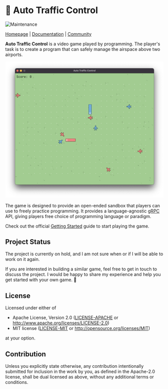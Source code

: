 # 🛬 Auto Traffic Control

![Maintenance](https://img.shields.io/maintenance/no/2023)

[Homepage](https://auto-traffic-control.com) |
[Documentation](https://auto-traffic-control.com/docs) |
[Community](https://github.com/jdno/auto-traffic-control/discussions)

**Auto Traffic Control** is a video game played by programming. The player's
task is to create a program that can safely manage the airspace above two
airports.

![screenshot](./docs/static/img/screenshot.png)

The game is designed to provide an open-ended sandbox that players can use to
freely practice programming. It provides a language-agnostic [gRPC] API, giving
players free choice of programming language or paradigm.

Check out the official [Getting Started](https://auto-traffic-control.com/docs)
guide to start playing the game.

## Project Status

The project is currently on hold, and I am not sure when or if I will be able to
work on it again.

If you are interested in building a similar game, feel free to get in touch to
discuss the project. I would be happy to share my experience and help you get
started with your own game. 🙂

## License

Licensed under either of

- Apache License, Version 2.0 ([LICENSE-APACHE](LICENSE-APACHE) or <http://www.apache.org/licenses/LICENSE-2.0>)
- MIT license ([LICENSE-MIT](LICENSE-MIT) or <http://opensource.org/licenses/MIT>)

at your option.

## Contribution

Unless you explicitly state otherwise, any contribution intentionally submitted
for inclusion in the work by you, as defined in the Apache-2.0 license, shall be
dual licensed as above, without any additional terms or conditions.

[grpc]: https://grpc.io/
